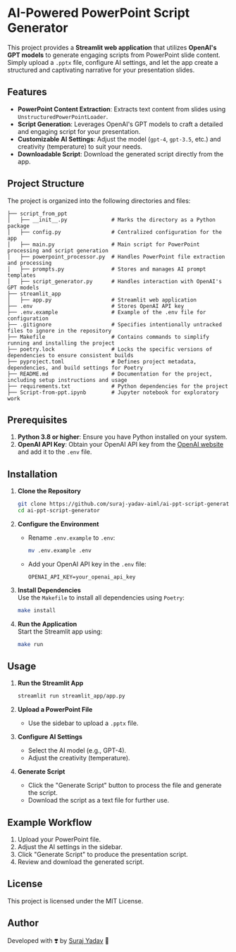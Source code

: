 
# AI-Powered PowerPoint Script Generator

This project provides a **Streamlit web application** that utilizes **OpenAI's GPT models** to generate engaging scripts from PowerPoint slide content. Simply upload a `.pptx` file, configure AI settings, and let the app create a structured and captivating narrative for your presentation slides.

## Features
- **PowerPoint Content Extraction**: Extracts text content from slides using `UnstructuredPowerPointLoader`.
- **Script Generation**: Leverages OpenAI's GPT models to craft a detailed and engaging script for your presentation.
- **Customizable AI Settings**: Adjust the model (`gpt-4`, `gpt-3.5`, etc.) and creativity (temperature) to suit your needs.
- **Downloadable Script**: Download the generated script directly from the app.

## Project Structure
The project is organized into the following directories and files:

```plaintext
├── script_from_ppt
│   ├── __init__.py              # Marks the directory as a Python package    
│   ├── config.py                # Centralized configuration for the app
│   ├── main.py                  # Main script for PowerPoint processing and script generation
│   ├── powerpoint_processor.py  # Handles PowerPoint file extraction and processing
│   ├── prompts.py               # Stores and manages AI prompt templates
│   ├── script_generator.py      # Handles interaction with OpenAI's GPT models
├── streamlit_app
│   ├── app.py                   # Streamlit web application
├── .env                         # Stores OpenAI API key
├── .env.example                 # Example of the .env file for configuration
├── .gitignore                   # Specifies intentionally untracked files to ignore in the repository
├── Makefile                     # Contains commands to simplify running and installing the project 
├── poetry.lock                  # Locks the specific versions of dependencies to ensure consistent builds
├── pyproject.toml               # Defines project metadata, dependencies, and build settings for Poetry
├── README.md                    # Documentation for the project, including setup instructions and usage
├── requirements.txt             # Python dependencies for the project
├── Script-from-ppt.ipynb        # Jupyter notebook for exploratory work
```

## Prerequisites
1. **Python 3.8 or higher**: Ensure you have Python installed on your system.
2. **OpenAI API Key**: Obtain your OpenAI API key from the [OpenAI website](https://platform.openai.com/) and add it to the `.env` file.

## Installation

1. **Clone the Repository**
   ```bash
   git clone https://github.com/suraj-yadav-aiml/ai-ppt-script-generator.git
   cd ai-ppt-script-generator
   ```
2. **Configure the Environment**
   - Rename `.env.example` to `.env`:
     ```bash
     mv .env.example .env
     ```
   - Add your OpenAI API key in the `.env` file:
     ```
     OPENAI_API_KEY=your_openai_api_key
     ```

3. **Install Dependencies**  
   Use the `Makefile` to install all dependencies using `Poetry`:
   ```bash
   make install
   ```

4. **Run the Application**  
   Start the Streamlit app using:
   ```bash
   make run
   ```


## Usage

1. **Run the Streamlit App**
   ```bash
   streamlit run streamlit_app/app.py
   ```

2. **Upload a PowerPoint File**
   - Use the sidebar to upload a `.pptx` file.

3. **Configure AI Settings**
   - Select the AI model (e.g., GPT-4).
   - Adjust the creativity (temperature).

4. **Generate Script**
   - Click the "Generate Script" button to process the file and generate the script.
   - Download the script as a text file for further use.

## Example Workflow
1. Upload your PowerPoint file.
2. Adjust the AI settings in the sidebar.
3. Click "Generate Script" to produce the presentation script.
4. Review and download the generated script.


## License
This project is licensed under the MIT License.

## Author
Developed with ❣️ by [Suraj Yadav](https://github.com/suraj-yadav-aiml) 🎉